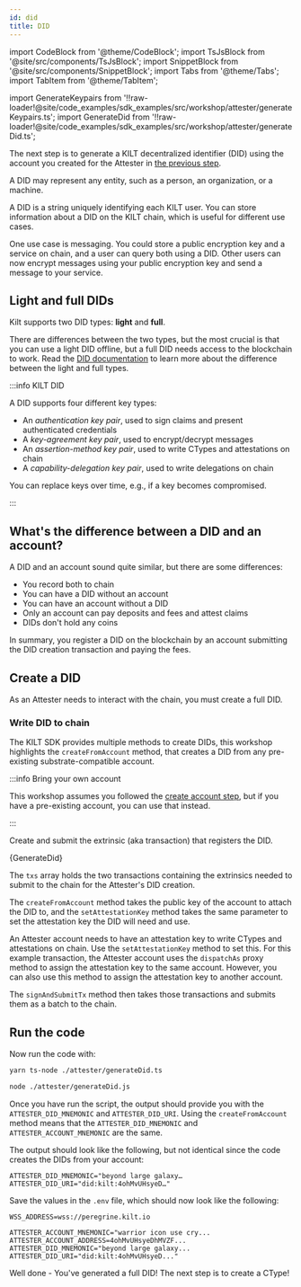 ```yaml
---
id: did
title: DID
---
```


import CodeBlock from '@theme/CodeBlock';
import TsJsBlock from '@site/src/components/TsJsBlock';
import SnippetBlock from '@site/src/components/SnippetBlock';
import Tabs from '@theme/Tabs';
import TabItem from '@theme/TabItem';

import GenerateKeypairs from '!!raw-loader!@site/code_examples/sdk_examples/src/workshop/attester/generateKeypairs.ts';
import GenerateDid from '!!raw-loader!@site/code_examples/sdk_examples/src/workshop/attester/generateDid.ts';

The next step is to generate a KILT decentralized identifier (DID) using the account you created for the <span className="label-role attester">Attester</span> in [the previous step](./01_account.md).

A DID may represent any entity, such as a person, an organization, or a machine.

A DID is a string uniquely identifying each KILT user.
You can store information about a DID on the KILT chain, which is useful for different use cases.

One use case is messaging.
You could store a public encryption key and a service on chain, and a user can query both using a DID.
Other users can now encrypt messages using your public encryption key and send a message to your service.

## Light and full DIDs

Kilt supports two DID types: **light** and **full**.

There are differences between the two types, but the most crucial is that you can use a light DID offline, but a full DID needs access to the blockchain to work.
Read the [DID documentation](../../../develop/01_sdk/02_cookbook/01_dids/01_light_did_creation.md) to learn more about the difference between the light and full types.

:::info KILT DID

A DID supports four different key types:

- An _authentication key pair_, used to sign claims and present authenticated credentials 
- A _key-agreement key pair_, used to encrypt/decrypt messages
- An _assertion-method key pair_, used to write CTypes and attestations on chain
- A _capability-delegation key pair_, used to write delegations on chain

You can replace keys over time, e.g., if a key becomes compromised.

:::

## What's the difference between a DID and an account?

A DID and an account sound quite similar, but there are some differences:

- You record both to chain
- You can have a DID without an account
- You can have an account without a DID
- Only an account can pay deposits and fees and attest claims
- DIDs don't hold any coins

In summary, you register a DID on the blockchain by an account submitting the DID creation transaction and paying the fees.

## Create a DID

As an <span className="label-role attester">Attester</span> needs to interact with the chain, you must create a full DID.

### Write DID to chain

The KILT SDK provides multiple methods to create DIDs, this workshop highlights the `createFromAccount` method, that creates a DID from any pre-existing substrate-compatible account.

<!-- TODO: Add other methods -->
<!-- TODO: Add how -->

:::info Bring your own account

This workshop assumes you followed the [create account step](./01_account.md), but if you have a pre-existing account, you can use that instead.

:::

Create and submit the extrinsic (aka transaction) that registers the DID.

<TsJsBlock fileName="attester/generateDid">
  {GenerateDid}
</TsJsBlock>

The `txs` array holds the two transactions containing the extrinsics needed to submit to the chain for the Attester's DID creation.

The `createFromAccount` method takes the public key of the account to attach the DID to, and the `setAttestationKey` method takes the same parameter to set the attestation key the DID will need and use.

An Attester account needs to have an attestation key to write CTypes and attestations on chain. Use the `setAttestationKey` method to set this. For this example transaction, the Attester account uses the `dispatchAs` proxy method to assign the attestation key to the same account. However, you can also use this method to assign the attestation key to another account.

The `signAndSubmitTx` method then takes those transactions and submits them as a batch to the chain.

## Run the code

Now run the code with:

<Tabs groupId="ts-js-choice">
  <TabItem value='ts' label='Typescript' default>

  ```bash
  yarn ts-node ./attester/generateDid.ts
  ```

  </TabItem>
  <TabItem value='js' label='Javascript' default>

  ```bash
  node ./attester/generateDid.js
  ```

  </TabItem>
</Tabs>

Once you have run the script, the output should provide you with the `ATTESTER_DID_MNEMONIC` and `ATTESTER_DID_URI`.
Using the `createFromAccount` method means that the `ATTESTER_DID_MNEMONIC` and `ATTESTER_ACCOUNT_MNEMONIC` are the same.

The output should look like the following, but not identical since the code creates the DIDs from your account:

```
ATTESTER_DID_MNEMONIC="beyond large galaxy…
ATTESTER_DID_URI="did:kilt:4ohMvUHsyeD…"
```

Save the values in the `.env` file, which should now look like the following:

```env title=".env"
WSS_ADDRESS=wss://peregrine.kilt.io

ATTESTER_ACCOUNT_MNEMONIC="warrior icon use cry...
ATTESTER_ACCOUNT_ADDRESS=4ohMvUHsyeDhMVZF...
ATTESTER_DID_MNEMONIC="beyond large galaxy...
ATTESTER_DID_URI="did:kilt:4ohMvUHsyeD..."
```

Well done - You've generated a full DID! The next step is to create a CType!
